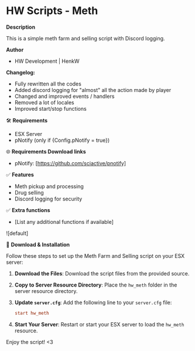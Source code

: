 # HW Scripts - Meth

**Description**

This is a simple meth farm and selling script with Discord logging.

**Author**
- HW Development | HenkW

**Changelog:**
- Fully rewritten all the codes
- Added discord logging for "almost" all the action made by player
- Changed and improved events / handlers
- Removed a lot of locales
- Improved start/stop functions

🛠 **Requirements**
- ESX Server
- pNotify (only if {Config.pNotify = true})

🌐 **Requirements Download links**
- pNotify: [https://github.com/sciactive/pnotify]

✅ **Features**
- Meth pickup and processing
- Drug selling
- Discord logging for security

✅ **Extra functions**
- [List any additional functions if available]

![default]

🔧 **Download & Installation**

Follow these steps to set up the Meth Farm and Selling script on your ESX server:

1. **Download the Files**: Download the script files from the provided source.

2. **Copy to Server Resource Directory**: Place the `hw_meth` folder in the server resource directory.

3. **Update `server.cfg`**: Add the following line to your `server.cfg` file:

    ```cfg
    start hw_meth
    ```

4. **Start Your Server**: Restart or start your ESX server to load the `hw_meth` resource.

Enjoy the script! <3
